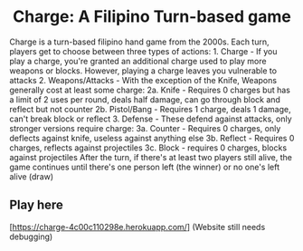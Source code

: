 <h1 align="center">Charge: A Filipino Turn-based game</h1>
Charge is a turn-based filipino hand game from the 2000s. Each turn, players get to choose between three types of actions:
  1. Charge - If you play a charge, you're granted an additional charge used to play more weapons or blocks. However, playing a charge leaves you vulnerable to attacks
  2. Weapons/Attacks - With the exception of the Knife, Weapons generally cost at least some charge:
    2a. Knife - Requires 0 charges but has a limit of 2 uses per round, deals half damage, can go through block and reflect but not counter
    2b. Pistol/Bang - Requires 1 charge, deals 1 damage, can't break block or reflect
  3. Defense - These defend against attacks, only stronger versions require charge:
    3a. Counter - Requires 0 charges, only deflects against knife, useless against anything else
    3b. Reflect - Requires 0 charges, reflects against projectiles
    3c. Block - requires 0 charges, blocks against projectiles
After the turn, if there's at least two players still alive, the game continues until there's one person left (the winner) or no one's left alive (draw)

## Play here
[https://charge-4c00c110298e.herokuapp.com/] (Website still needs debugging)
